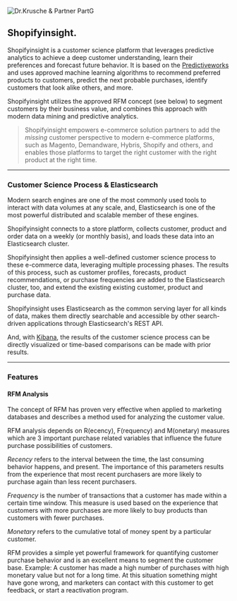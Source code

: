 ![Dr.Krusche & Partner PartG](https://raw.github.com/skrusche63/shopify-insight/master/images/dr_kruscheundpartner_640.png)

## Shopifyinsight. 

Shopifyinsight is a customer science platform that leverages predictive analytics to achieve a deep customer understanding,
learn their preferences and forecast future behavior. It is based on the [Predictiveworks](http://predictiveworks.eu) and 
uses approved machine learning algorithms to recommend preferred products to customers, predict the next probable purchases, 
identify customers that look alike others, and more.

Shopifyinsight utilizes the approved RFM concept (see below) to segment customers by their business value, and combines this 
approach with modern data mining and predictive analytics.

 
> Shopifyinsight empowers e-commerce solution partners to add the *missing* customer perspective to modern e-commerce 
platforms, such as Magento, Demandware, Hybris, Shopify and others, and enables those platforms to target the right 
customer with the right product at the right time.

---

### Customer Science Process & Elasticsearch

Modern search engines are one of the most commonly used tools to interact with data volumes at any scale, and, Elasticsearch 
is one of the most powerful distributed and scalable member of these engines.

Shopifyinsight connects to a store platform, collects customer, product and order data on a weekly (or monthly basis), 
and loads these data into an Elasticsearch cluster.

Shopifyinsight then applies a well-defined customer science process to these e-commerce data, leveraging multiple processing 
phases. The results of this process, such as customer profiles, forecasts, product recommendations, or purchase frequencies 
are added to the Elasticsearch cluster, too, and extend the existing existing customer, product and purchase data.

Shopifyinsight uses Elasticsearch as the common serving layer for all kinds of data, makes them directly searchable and 
accessible by other search-driven applications through Elasticsearch's REST API.

And, with [Kibana](http://www.elasticsearch.org/overview/kibana/), the results of the customer science process can be 
directly visualized or time-based comparisons can be made with prior results.  
 

---

### Features

#### RFM Analysis

The concept of RFM has proven very effective when applied to marketing databases and describes a method 
used for analyzing the customer value.

RFM analysis depends on R(ecency), F(requency) and M(onetary) measures which are 3 important purchase 
related variables that influence the future purchase possibilities of customers.

*Recency* refers to the interval between the time, the last consuming behavior happens, and present. The importance 
of this parameters results from the experience that most recent purchasers are more likely to purchase again than 
less recent purchasers. 

*Frequency* is the number of transactions that a customer has made within a certain time window. This measure is used 
based on the experience that customers with more purchases are more likely to buy products than customers with fewer 
purchases. 

*Monetary* refers to the cumulative total of money spent by a particular customer. 

RFM provides a simple yet powerful framework for quantifying customer purchase behavior and is an excellent means to 
segment the customer base. Example: A customer has made a high number of purchases with high monetary value but not for 
a long time. At this situation something might have gone wrong, and marketers can contact with this customer to get feedback, 
or start a reactivation program.